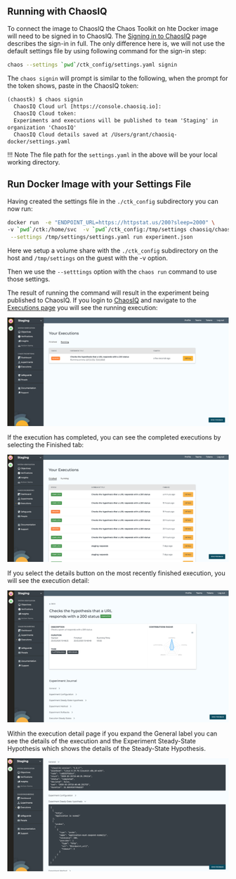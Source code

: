 
## Running with ChaosIQ

To connect the image to ChaosIQ the Chaos Toolkit on hte Docker image will need
to be signed in to ChaosIQ.  The [Signing in to ChaosIQ][SignChaosIQ] page
describes the sign-in in full. The only difference here is, we will not use the default settings file by using following command for the sign-in step:

```bash
chaos --settings `pwd`/ctk_config/settings.yaml signin
```
The  `chaos signin` will prompt is similar to the following, when the  prompt for the token shows, paste in the ChaosIQ token:

```
(chaostk) $ chaos signin
  ChaosIQ Cloud url [https://console.chaosiq.io]:
  ChaosIQ Cloud token:
  Experiments and executions will be published to team 'Staging' in organization 'ChaosIQ'
  ChaosIQ Cloud details saved at /Users/grant/chaosiq-docker/settings.yaml
```
!!! Note
    The file path for the ```settings.yaml``` in the above will be your local working directory.

## Run Docker Image with your Settings File

Having created the settings file in the ```./ctk_config``` subdirectory you can now run:

```bash
docker run  -e "ENDPOINT_URL=https://httpstat.us/200?sleep=2000" \
-v `pwd`/ctk:/home/svc  -v `pwd`/ctk_config:/tmp/settings chaosiq/chaostoolkit \
 --settings /tmp/settings/settings.yaml run experiment.json
```

Here we setup a volume share with the ```./ctk_config``` subdirectory on the host and ```/tmp/settings``` on the guest with the -v option.

Then we use the ```--setttings``` option with the ```chaos run``` command to use those settings.

The result of running the command will result in the experiment being published to ChaosIQ. If you login to [ChaosIQ][] and navigate to the [Executions page][ExecutionsPage] you will see the running execution:

![Execution Running][ExecutionRunning]

If the execution has completed, you can see the completed executions by selecting the Finished tab:

![Execution Running][ExecutionComplete]

If you select the details button on the most recently finished execution, you will see the execution detail:

![Execution Detail][ExecutionDetail]

Within the execution detail page if you expand the General label you can see the details of the execution and the Experiment Steady-State Hypothesis which shows the details of the Steady-State Hypothesis.

![General and SSH view][General_SSH]

[ChaosToolkit]: https://chaostoolkit.org/
[ChaosIQCloud]: https://pypi.org/project/chaosiq-cloud/
[InstallCtk]: /gettingstarted/prerequisites
[SignChaosIQ]: /gettingstarted/signin/
[ChaosIQ]: https://console.chaosiq.io
[ChaosIQTokens]:https://console.chaosiq.io/tokens
[ExecutionsPage]: https://console.chaosiq.io/ChaosIQ/executions/finished
[ExecutionRunning]: ./images/execution-running.png
[ExecutionComplete]: ./images/executions-page.png
[ExecutionDetail]: ./images/execution-detail.png
[General_SSH]: ./images/general-ssh-view.png